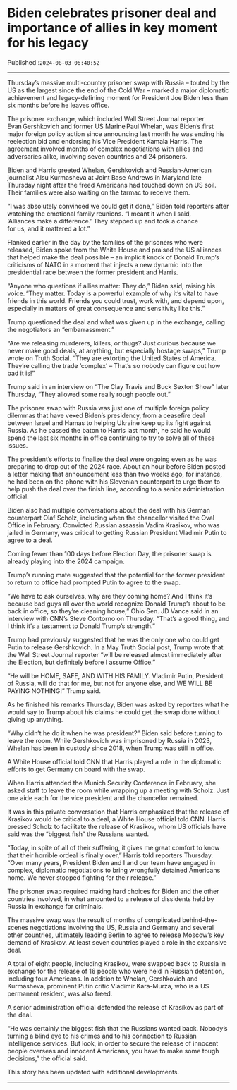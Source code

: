 # Biden celebrates prisoner deal and importance of allies in key moment for his legacy

Published :`2024-08-03 06:40:52`

---

Thursday’s massive multi-country prisoner swap with Russia – touted by the US as the largest since the end of the Cold War – marked a major diplomatic achievement and legacy-defining moment for President Joe Biden less than six months before he leaves office.

The prisoner exchange, which included Wall Street Journal reporter Evan Gershkovich and former US Marine Paul Whelan, was Biden’s first major foreign policy action since announcing last month he was ending his reelection bid and endorsing his Vice President Kamala Harris. The agreement involved months of complex negotiations with allies and adversaries alike, involving seven countries and 24 prisoners.

Biden and Harris greeted Whelan, Gershkovich and Russian-American journalist Alsu Kurmasheva at Joint Base Andrews in Maryland late Thursday night after the freed Americans had touched down on US soil. Their families were also waiting on the tarmac to receive them.

“I was absolutely convinced we could get it done,” Biden told reporters after watching the emotional family reunions. “I meant it when I said, ‘Alliances make a difference.’ They stepped up and took a chance for us, and it mattered a lot.”

Flanked earlier in the day by the families of the prisoners who were released, Biden spoke from the White House and praised the US alliances that helped make the deal possible – an implicit knock of Donald Trump’s criticisms of NATO in a moment that injects a new dynamic into the presidential race between the former president and Harris.

“Anyone who questions if allies matter: They do,” Biden said, raising his voice. “They matter. Today is a powerful example of why it’s vital to have friends in this world. Friends you could trust, work with, and depend upon, especially in matters of great consequence and sensitivity like this.”

Trump questioned the deal and what was given up in the exchange, calling the negotiators an “embarrassment.”

“Are we releasing murderers, killers, or thugs? Just curious because we never make good deals, at anything, but especially hostage swaps,” Trump wrote on Truth Social. “They are extorting the United States of America. They’re calling the trade ‘complex’ – That’s so nobody can figure out how bad it is!”

Trump said in an interview on “The Clay Travis and Buck Sexton Show” later Thursday, “They allowed some really rough people out.”

The prisoner swap with Russia was just one of multiple foreign policy dilemmas that have vexed Biden’s presidency, from a ceasefire deal between Israel and Hamas to helping Ukraine keep up its fight against Russia. As he passed the baton to Harris last month, he said he would spend the last six months in office continuing to try to solve all of these issues.

The president’s efforts to finalize the deal were ongoing even as he was preparing to drop out of the 2024 race. About an hour before Biden posted a letter making that announcement less than two weeks ago, for instance, he had been on the phone with his Slovenian counterpart to urge them to help push the deal over the finish line, according to a senior administration official.

Biden also had multiple conversations about the deal with his German counterpart Olaf Scholz, including when the chancellor visited the Oval Office in February. Convicted Russian assassin Vadim Krasikov, who was jailed in Germany, was critical to getting Russian President Vladimir Putin to agree to a deal.

Coming fewer than 100 days before Election Day, the prisoner swap is already playing into the 2024 campaign.

Trump’s running mate suggested that the potential for the former president to return to office had prompted Putin to agree to the swap.

“We have to ask ourselves, why are they coming home? And I think it’s because bad guys all over the world recognize Donald Trump’s about to be back in office, so they’re cleaning house,” Ohio Sen. JD Vance said in an interview with CNN’s Steve Contorno on Thursday. “That’s a good thing, and I think it’s a testament to Donald Trump’s strength.”

Trump had previously suggested that he was the only one who could get Putin to release Gershkovich. In a May Truth Social post, Trump wrote that the Wall Street Journal reporter “will be released almost immediately after the Election, but definitely before I assume Office.”

“He will be HOME, SAFE, AND WITH HIS FAMILY. Vladimir Putin, President of Russia, will do that for me, but not for anyone else, and WE WILL BE PAYING NOTHING!” Trump said.

As he finished his remarks Thursday, Biden was asked by reporters what he would say to Trump about his claims he could get the swap done without giving up anything.

“Why didn’t he do it when he was president?” Biden said before turning to leave the room. While Gershkovich was imprisoned by Russia in 2023, Whelan has been in custody since 2018, when Trump was still in office.

A White House official told CNN that Harris played a role in the diplomatic efforts to get Germany on board with the swap.

When Harris attended the Munich Security Conference in February, she asked staff to leave the room while wrapping up a meeting with Scholz. Just one aide each for the vice president and the chancellor remained.

It was in this private conversation that Harris emphasized that the release of Krasikov would be critical to a deal, a White House official told CNN. Harris pressed Scholz to facilitate the release of Krasikov, whom US officials have said was the “biggest fish” the Russians wanted.

“Today, in spite of all of their suffering, it gives me great comfort to know that their horrible ordeal is finally over,” Harris told reporters Thursday. “Over many years, President Biden and I and our team have engaged in complex, diplomatic negotiations to bring wrongfully detained Americans home. We never stopped fighting for their release.”

The prisoner swap required making hard choices for Biden and the other countries involved, in what amounted to a release of dissidents held by Russia in exchange for criminals.

The massive swap was the result of months of complicated behind-the-scenes negotiations involving the US, Russia and Germany and several other countries, ultimately leading Berlin to agree to release Moscow’s key demand of Krasikov. At least seven countries played a role in the expansive deal.

A total of eight people, including Krasikov, were swapped back to Russia in exchange for the release of 16 people who were held in Russian detention, including four Americans. In addition to Whelan, Gershkovich and Kurmasheva, prominent Putin critic Vladimir Kara-Murza, who is a US permanent resident, was also freed.

A senior administration official defended the release of Krasikov as part of the deal.

“He was certainly the biggest fish that the Russians wanted back. Nobody’s turning a blind eye to his crimes and to his connection to Russian intelligence services. But look, in order to secure the release of innocent people overseas and innocent Americans, you have to make some tough decisions,” the official said.

This story has been updated with additional developments.

---

